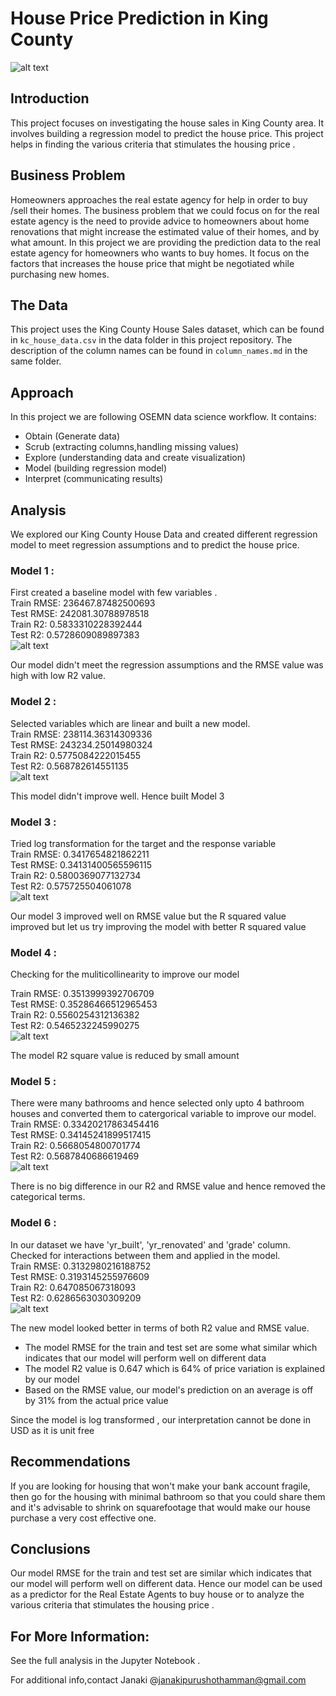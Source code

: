 # House Price Prediction in King County
![alt text](https://github.com/JanakiGanesh/House-Price-Prediction-in-King-Count/blob/main/images/high-angle-view-of-suburban-houses-ip-galanternik-du.jpg)

## Introduction

This project focuses on investigating the house sales in King County area. It involves building a regression model to predict the house price. This project helps in finding the various criteria that stimulates the housing price .


## Business Problem

Homeowners approaches the real estate agency for help in order to buy /sell their homes. The business problem that we could focus on for the real estate agency is the need to provide advice to homeowners about home renovations that might increase the estimated value of their homes, and by what amount. In this project we are providing the prediction data to the real estate agency for homeowners who wants to buy homes. It focus on the factors that increases the house price that might be negotiated while purchasing new homes.

## The Data

This project uses the King County House Sales dataset, which can be found in  `kc_house_data.csv` in the data folder in this project repository. The description of the column names can be found in `column_names.md` in the same folder. 

## Approach

In this project we are following OSEMN data science workflow. It contains:

* Obtain (Generate data)
* Scrub (extracting columns,handling missing values)
* Explore (understanding data and create visualization)
* Model (building regression model)
* Interpret (communicating results)

## Analysis

We explored our King County House Data and created different regression model to meet regression assumptions and to predict the house price.

### Model 1 :
First created a baseline model with few variables .\
Train RMSE: 236467.87482500693\
Test RMSE: 242081.30788978518\
Train R2: 0.5833310228392444\
Test R2: 0.5728609089897383\
![alt text](https://github.com/JanakiGanesh/House-Price-Prediction-in-King-Count/blob/main/images/Model1.png)

Our model didn't meet the regression assumptions and the RMSE value was high with low R2 value.

### Model 2 :

Selected variables which are linear and built a new model.\
Train RMSE: 238114.36314309336\
Test RMSE: 243234.25014980324\
Train R2: 0.5775084222015455\
Test R2: 0.568782614551135\
![alt text](https://github.com/JanakiGanesh/House-Price-Prediction-in-King-Count/blob/main/images/Model2.png)

This model didn't improve well. Hence built Model 3 
### Model 3 :
Tried log transformation for the target and the response variable\
Train RMSE: 0.3417654821862211\
Test RMSE: 0.34131400565596115\
Train R2: 0.5800369077132734\
Test R2: 0.575725504061078\
![alt text](https://github.com/JanakiGanesh/House-Price-Prediction-in-King-Count/blob/main/images/Model3.png)

Our model 3 improved well on RMSE value but the R squared value improved but let us try improving the model with better R squared value
### Model 4 :

Checking for the muliticollinearity to improve our model

Train RMSE: 0.3513999392706709\
Test RMSE: 0.35286466512965453\
Train R2: 0.5560254312136382\
Test R2: 0.5465232245990275\
![alt text](https://github.com/JanakiGanesh/House-Price-Prediction-in-King-Count/blob/main/images/Model4.png)

The model R2 square value is reduced by small amount
 ### Model 5 :
There were many bathrooms and hence selected only upto 4 bathroom houses and converted them to catergorical variable to improve our model.\
 Train RMSE: 0.33420217863454416\
Test RMSE: 0.34145241899517415\
Train R2: 0.5668054800701774\
Test R2: 0.5687840686619469\
![alt text](https://github.com/JanakiGanesh/House-Price-Prediction-in-King-Count/blob/main/images/Model5.png)

There is no big difference in our R2 and RMSE value and hence removed the categorical terms.
 ### Model 6 :

In our dataset we have 'yr_built', 'yr_renovated' and 'grade' column. Checked for interactions between them and applied in the model.\
 Train RMSE: 0.3132980216188752\
Test RMSE: 0.3193145255976609\
Train R2: 0.647085067318093\
Test R2: 0.6286563030309209\
![alt text](https://github.com/JanakiGanesh/House-Price-Prediction-in-King-Count/blob/main/images/Model6.png)

The new model looked better in terms of both R2 value and RMSE value.
* The model RMSE for the train and test set are some what similar which indicates that our model will perform well on different data
* The model R2 value is 0.647 which is 64% of price variation is explained by our model
* Based on the RMSE value, our model's prediction on an average is off by 31% from the actual price value

Since the model is log transformed , our interpretation cannot be done in USD as it is unit free


## Recommendations

If you are looking for housing that won't make your bank account fragile, then go for the housing with minimal bathroom so that you could share them and it's advisable to shrink on squarefootage that would make our house purchase a very cost effective one.

## Conclusions

Our model RMSE for the train and test set are similar which indicates that our model will perform well on different data. Hence our model can be used as a predictor for the Real Estate Agents to buy house or to analyze the various criteria that stimulates the housing price .

## For More Information:

See the full analysis in the Jupyter Notebook .

For additional info,contact Janaki @janakipurushothamman@gmail.com
